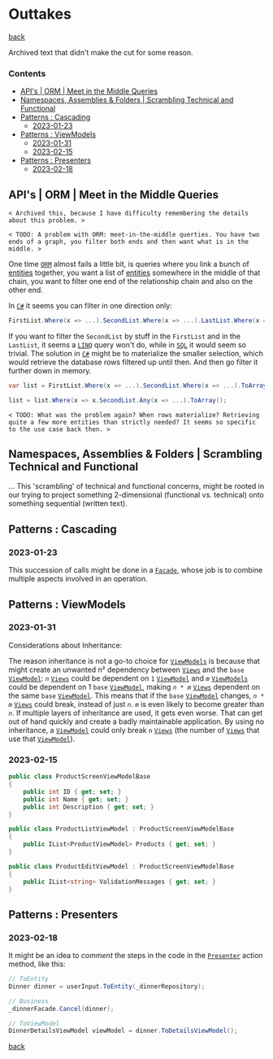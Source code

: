 Outtakes
========

[back](..)

Archived text that didn't make the cut for some reason.

<h3>Contents</h3>

- [API's | ORM | Meet in the Middle Queries](#apis--orm--meet-in-the-middle-queries)
- [Namespaces, Assemblies & Folders | Scrambling Technical and Functional](#namespaces-assemblies--folders--scrambling-technical-and-functional)
- [Patterns : Cascading](#patterns--cascading)
    - [2023-01-23](#2023-01-23)
- [Patterns : ViewModels](#patterns--viewmodels)
    - [2023-01-31](#2023-01-31)
    - [2023-02-15](#2023-02-15)
- [Patterns : Presenters](#patterns--presenters)
    - [2023-02-18](#2023-02-18)


API's | ORM | Meet in the Middle Queries
----------------------------------------

`< Archived this, because I have difficulty remembering the details about this problem. >`

`< TODO: A problem with ORM: meet-in-the-middle querties. You have two ends of a graph, you filter both ends and then want what is in the middle. >`

One time [`ORM`](../api/orm.md#-orm) almost fails a little bit, is queries where you link a bunch of [entities](patterns/data-access.md#entities) together, you want a list of [entities](patterns/data-access.md#entities) somewhere in the middle of that chain, you want to filter one end of the relationship chain and also on the other end.

In [`C#`](api/misc.md#csharp) it seems you can filter in one direction only:

```cs
FirstList.Where(x => ...).SecondList.Where(x => ...).LastList.Where(x => ...);
```

If you want to filter the `SecondList` by stuff in the `FirstList` and in the `LastList`, it seems a [`LINQ`](api/misc.md#linq) query won't do, while in [`SQL`](api/sql.md) it would seem so trivial. The solution in [`C#`](api/misc.md#csharp) might be to materialize the smaller selection, which would retrieve the database rows filtered up until then. And then go filter it further down in memory.

```cs
var list = FirstList.Where(x => ...).SecondList.Where(x => ...).ToArray();

list = list.Where(x => x.SecondList.Any(x => ...).ToArray();
```

`< TODO: What was the problem again? When rows materialize? Retrieving quite a few more entities than strictly needed? It seems so specific to the use case back then. >`

Namespaces, Assemblies & Folders | Scrambling Technical and Functional
----------------------------------------------------------------------

... 
This 'scrambling' of technical and functional concerns, might be rooted in our trying to project something 2-dimensional (functional vs. technical) onto something sequential (written text).


Patterns : Cascading
--------------------

### 2023-01-23

This succession of calls might be done in a [`Facade`](#facade), whose job is to combine multiple aspects involved in an operation.

Patterns : ViewModels
---------------------

### 2023-01-31

Considerations about Inheritance:

The reason inheritance is not a go-to choice for [`ViewModels`](#viewmodels) is because that might create an unwanted n² dependency between [`Views`](#views) and the `base` [`ViewModel`](#viewmodels): *`n`* [`Views`](#views) could be dependent on `1` [`ViewModel`](#viewmodels) and *`m`* [`ViewModels`](#viewmodels) could be dependent on 1 `base` [`ViewModel`](#viewmodels), making *`n * m`* [`Views`](#views) dependent on the same `base` [`ViewModel`](#viewmodels). This means that if the `base` [`ViewModel`](#viewmodels) changes, *`n * m`* [`Views`](#views) could break, instead of just *`n`*. *`m`* is even likely to become greater than *`n`*. If multiple layers of inheritance are used, it gets even worse. That can get out of hand quickly and create a badly maintainable application. By using no inheritance, a [`ViewModel`](#viewmodels) could only break `n` [`Views`](#views) (the number of [`Views`](#views) that use that [`ViewModel`](#viewmodels)).


### 2023-02-15

```cs
public class ProductScreenViewModelBase
{
    public int ID { get; set; }
    public int Name { get; set; }
    public int Description { get; set; }
}

public class ProductListViewModel : ProductScreenViewModelBase
{
    public IList<ProductViewModel> Products { get; set; }
}

public class ProductEditViewModel : ProductScreenViewModelBase
{
    public IList<string> ValidationMessages { get; set; }
}
```

## Patterns : Presenters

### 2023-02-18

It might be an idea to *comment* the steps in the code in the [`Presenter`](#presenters) action method, like this:

```cs
// ToEntity
Dinner dinner = userInput.ToEntity(_dinnerRepository);

// Business
_dinnerFacade.Cancel(dinner);

// ToViewModel
DinnerDetailsViewModel viewModel = dinner.ToDetailsViewModel();
```


[back](..)
